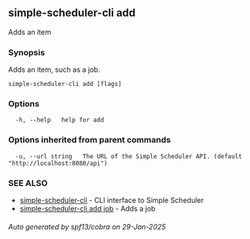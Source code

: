 ## simple-scheduler-cli add

Adds an item

### Synopsis

Adds an item, such as a job.

```
simple-scheduler-cli add [flags]
```

### Options

```
  -h, --help   help for add
```

### Options inherited from parent commands

```
  -u, --url string   The URL of the Simple Scheduler API. (default "http://localhost:8080/api")
```

### SEE ALSO

* [simple-scheduler-cli](simple-scheduler-cli.md)	 - CLI interface to Simple Scheduler
* [simple-scheduler-cli add job](simple-scheduler-cli_add_job.md)	 - Adds a job

###### Auto generated by spf13/cobra on 29-Jan-2025
